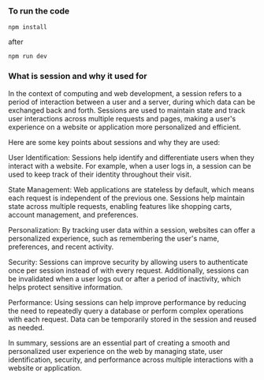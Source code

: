 ### To run the code
```
npm install
```
after
```
npm run dev
```

### What is session and why it used for

In the context of computing and web development, a session refers to a period of interaction between a user and a server, during which data can be exchanged back and forth. Sessions are used to maintain state and track user interactions across multiple requests and pages, making a user's experience on a website or application more personalized and efficient.

Here are some key points about sessions and why they are used:

User Identification: Sessions help identify and differentiate users when they interact with a website. For example, when a user logs in, a session can be used to keep track of their identity throughout their visit.

State Management: Web applications are stateless by default, which means each request is independent of the previous one. Sessions help maintain state across multiple requests, enabling features like shopping carts, account management, and preferences.

Personalization: By tracking user data within a session, websites can offer a personalized experience, such as remembering the user's name, preferences, and recent activity.

Security: Sessions can improve security by allowing users to authenticate once per session instead of with every request. Additionally, sessions can be invalidated when a user logs out or after a period of inactivity, which helps protect sensitive information.

Performance: Using sessions can help improve performance by reducing the need to repeatedly query a database or perform complex operations with each request. Data can be temporarily stored in the session and reused as needed.

In summary, sessions are an essential part of creating a smooth and personalized user experience on the web by managing state, user identification, security, and performance across multiple interactions with a website or application.

